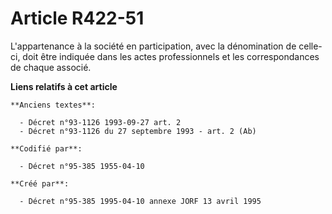 # Article R422-51

L'appartenance à la société en participation, avec la dénomination de celle-ci, doit être indiquée dans les actes
professionnels et les correspondances de chaque associé.

**Liens relatifs à cet article**

	**Anciens textes**:

	  - Décret n°93-1126 1993-09-27 art. 2
	  - Décret n°93-1126 du 27 septembre 1993 - art. 2 (Ab)

	**Codifié par**:

	  - Décret n°95-385 1955-04-10

	**Créé par**:

	  - Décret n°95-385 1995-04-10 annexe JORF 13 avril 1995
